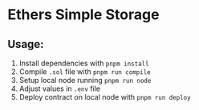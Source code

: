 # Ethers Simple Storage

## Usage:

1. Install dependencies with `pnpm install`
2. Compile `.sol` file with `pnpm run compile`
3. Setup local node running `pnpm run node`
4. Adjust values in `.env` file
5. Deploy contract on local node with `pnpm run deploy`